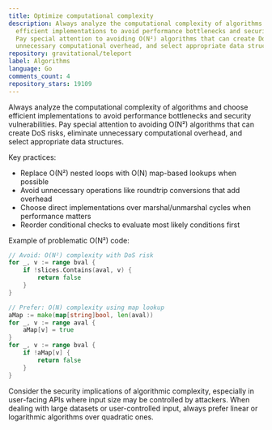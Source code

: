 ```yaml
---
title: Optimize computational complexity
description: Always analyze the computational complexity of algorithms and choose
  efficient implementations to avoid performance bottlenecks and security vulnerabilities.
  Pay special attention to avoiding O(N²) algorithms that can create DoS risks, eliminate
  unnecessary computational overhead, and select appropriate data structures.
repository: gravitational/teleport
label: Algorithms
language: Go
comments_count: 4
repository_stars: 19109
---
```


Always analyze the computational complexity of algorithms and choose efficient implementations to avoid performance bottlenecks and security vulnerabilities. Pay special attention to avoiding O(N²) algorithms that can create DoS risks, eliminate unnecessary computational overhead, and select appropriate data structures.

Key practices:
- Replace O(N²) nested loops with O(N) map-based lookups when possible
- Avoid unnecessary operations like roundtrip conversions that add overhead
- Choose direct implementations over marshal/unmarshal cycles when performance matters
- Reorder conditional checks to evaluate most likely conditions first

Example of problematic O(N²) code:
```go
// Avoid: O(N²) complexity with DoS risk
for _, v := range bval {
    if !slices.Contains(aval, v) {
        return false
    }
}

// Prefer: O(N) complexity using map lookup
aMap := make(map[string]bool, len(aval))
for _, v := range aval {
    aMap[v] = true
}
for _, v := range bval {
    if !aMap[v] {
        return false
    }
}
```

Consider the security implications of algorithmic complexity, especially in user-facing APIs where input size may be controlled by attackers. When dealing with large datasets or user-controlled input, always prefer linear or logarithmic algorithms over quadratic ones.